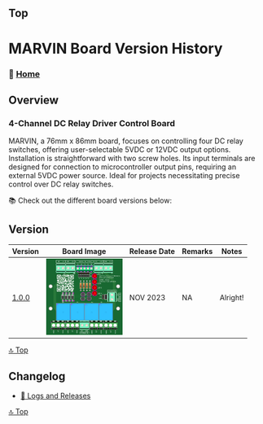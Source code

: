 ## Top
# MARVIN Board Version History



### 🏡 [Home](https://github.com/seryalda)

## Overview

### 4-Channel DC Relay Driver Control Board
MARVIN, a 76mm x 86mm board, focuses on controlling four DC relay switches, offering user-selectable 5VDC or 12VDC output options. Installation is straightforward with two screw holes. Its input terminals are designed for connection to microcontroller output pins, requiring an external 5VDC power source. Ideal for projects necessitating precise control over DC relay switches.

📚 Check out the different board versions below:

## Version
<!--
- [🚀 Version 1.0.0](./1.0.0) : This is the initial board version that started it all!
-->

| Version | Board Image | Release Date  | Remarks   | Notes |
|--------------------|--------------------------------------------|-------------------------------------------------------------------------------------------------------|--------------------------------------------------------------------------------------------------------------------------------------------------|---------------|
| [1.0.0](./1.0.0) | <img src="1.0.0/images/3dv1.png" alt="PCB Back" width="150"> | NOV 2023 | NA | Alright! |


[🔝 Top](#top)


## Changelog
- [📃 Logs and Releases](./changelog.md)



[🔝 Top](#top)
